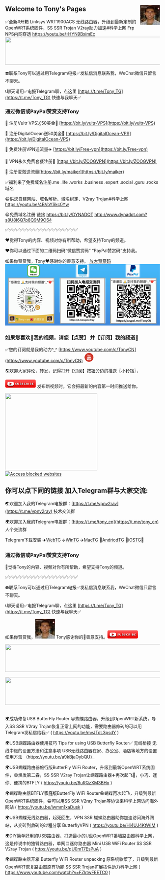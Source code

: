 ## Welcome to Tony's Pages <img align="right" src="./image/Tony.jpeg"/>
✅全新#开箱 Linksys WRT1900ACS 无线路由器，升级到最新定制的OpenWRT系统固件，SS SSR Trojan V2ray助力加速#科学上网 Frp NPS内网穿透 https://youtu.be/-HYN9BximEc
<a href="https://www.vultr.com/?ref=7965370" target="_blank"><img src="https://www.vultr.com/media/banners/banner_728x90.png" width="728" height="90"></a>

☎️联系Tony可以通过用Telegram电报✅发私信消息联系我，WeChat微信只留言不聊天。

📞聊天请用✅电报Telegram聊，点这里 [https://t.me/Tony_TG](https://t.me/Tony_TG) 快速与我聊天✅

### 通过微信或PayPal赞赏支持Tony
🚒 注册Vultr VPS送50美金🎁 [https://bit.ly/vultr-VPS](https://bit.ly/vultr-VPS)

🚗 注册DigitalOcean送50美金🎁 [https://bit.ly/DigitalOcean-VPS](https://bit.ly/DigitalOcean-VPS)

🚕 免费注册VPN送流量✈️ [https://bit.ly/Free-vpn](https://bit.ly/Free-vpn)

🚙 VPN永久免费套餐注册🚀 [https://bit.ly/ZOOGVPN](https://bit.ly/ZOOGVPN)

 🌹 注册麦殻送流量[https://bit.ly/maiker](https://bit.ly/maiker)
 
 ✅福利来了免费域名注册.me .life .works .business .expert .social .guru .rocks域名
 
 😀供您自建网站、域名解析、域名绑定、V2ray Trojan#科学上网 https://youtu.be/4BVoYSkc0Yw
 
 😀免费域名注册 链接 https://bit.ly/DYNADOT
      http://www.dynadot.com?s8U8I6Q7p8Q9M9O64

<!-- Cloudflare Web Analytics --><script defer src='https://static.cloudflareinsights.com/beacon.min.js' data-cf-beacon='{"token": "c2951f02b0d94141b54a9973ed78692d"}'></script><!-- End Cloudflare Web Analytics -->
✅✅✅✅✅✅✅✅✅✅✅✅✅✅✅✅✅✅✅✅

❤️觉得Tony的内容、视频对你有所帮助，希望支持Tony的频道。

❤️你可以通过下面的二维码扫码“微信赞赏码” “PayPal赞赏码”支持我。

如果你赞赏我，Tony❤️感谢你的善意️支持。
[放大赞赏码](./image/tony_weixin_paypal_donate.gif)
![赞赏码](./image/tony_weixin_paypal_donate.gif)

### 如果您喜欢🧡我的视频，请您【点赞】 并【订阅】我的频道💙

✅您的订阅就是我的动力^_^ [https://www.youtube.com/c/TonyCN](https://www.youtube.com/c/TonyCN) ![](./image/youtube-32.png)

🌎欢迎大家评论，转发，记得打开【订阅】按钮旁边的推送〖小铃铛〗，

![](./image/youtube-subscribe.png) 发布新视频时，它会把最新的内容第一时间推送给你。

<a href="https://billing.ivacy.com/page/90680/45159cde" target="_top"><img src="https://ivacy.postaffiliatepro.com/accounts/default1/vdegzkxbw/45159cde.png" alt="" title="" width="300" height="250" /></a><img style="border:0" src="http://ivacy.postaffiliatepro.com/scripts/vdegzkxiw?aff=90680&amp;a_bid=45159cde" width="1" height="1" alt="" />&nbsp;&nbsp;&nbsp;&nbsp;&nbsp;<a href="https://zoogvpn.com/sign-up?ref=ttywxu" title="Free Zoog VPN Service"  target="_blank"><img border="0" src="https://zoogvpn.com/images/affiliates/125x125.png" alt="Access blocked websites" width="250" height="250"/></a>

## 你可以点下同的链接 加入Telegram群与大家交流:

🌏欢迎加入我的Telegram电报群：[https://t.me/vpnv2ray](https://t.me/vpnv2ray)  技术交流群

🌍欢迎加入我的Telegram电报群：[https://t.me/tony_cn](https://t.me/tony_cn)  人个交流群

Telegram下载安装 ✈️[WebTG](https://web.telegram.org)  ✈️[WinTG](https://git.io/Telegram.exe)  ✈️[MacTG](https://git.io/Telegram.zip)  🚀[AndriodTG](https://git.io/Telegram.apk)  🚀[iOSTG](https://itunes.apple.com/app/telegram-messenger/id686449807)🚀

### 通过微信或PayPal赞赏支持Tony

💖觉得Tony的内容、视频对你有所帮助，希望支持Tony的频道。

✅✅✅✅✅✅✅✅✅✅✅✅✅✅✅✅✅✅✅✅

☎️联系Tony可以通过用Telegram电报✅发私信消息联系我，WeChat微信只留言不聊天。

📞聊天请用✅电报Telegram聊，点这里 [https://t.me/Tony_TG](https://t.me/Tony_TG) 快速与我聊天✅

如果你赞赏我，![](./image/Tony.jpeg) Tony感谢你的💖善意️支持。![](./image/youtube-subscribe.png)

<a href="https://www.vultr.com/?ref=7965370" target="_blank"><img src="https://www.vultr.com/media/banners/banner_728x90.png" width="728" height="90"></a>

<a href="https://billing.ivacy.com/page/90680/f8a8a7e2" target="_top"><img src="https://ivacy.postaffiliatepro.com/accounts/default1/vdegzkxbw/f8a8a7e2.png" alt="" title="" width="728" height="90" /></a><img style="border:0" src="http://ivacy.postaffiliatepro.com/scripts/vdegzkxiw?aff=90680&amp;a_bid=f8a8a7e2" width="1" height="1" alt="" />

🌍成功修复USB ButterFly Router 😀蝴蝶路由器，升级到OpenWRT新系统，导入SS SSR V2ray Trojan恢复正常上网的功能，需要路由器修砖的可以用Telegram发私信给我✅ ( https://youtu.be/mvJTdL3psdY )

🌍USB蝴蝶路由器使用技巧 Tips for using USB Butterfly Router✅ 无线桥接 无线中继的设置方法和注意事项 USB无线路由器在家、办公室、酒店等地方的设置使用方法 （https://youtu.be/a9kBjaOybQU）

🌍USB蝴蝶路由器旅行版ButterFly WiFi Router，升级到最新OpenWRT系统固件，😄焕发第二春，SS SSR V2ray Trojan让蝴蝶路由器✈️再次起飞🚀，小巧、迷你、便携的BTFLY ( https://youtu.be/8uRQzXM3BHo )

🌍蝴蝶路由器BTFLY家庭版ButterFly WiFi Router😀蝴蝶再次起飞，升级到最新OpenWRT系统固件，😀可以用SS SSR V2ray Trojan等协议来科学上网访问海外网站 ( https://youtu.be/iwmm1xaDusk )

🌍USB蝴蝶无线路由器，起死回生，VPN SSR 蝴蝶路由器助你加速访问海外网站，从变砖到救砖的过程分享 ButterflyVPN ( https://youtu.be/Hi4UJ4KtWIM )

🌍DIY简单好用的USB路由器、打造最小的U盘OpenWRT番墙路由器科学上网，这是传说中的独臂路由器，单网口迷你路由器 Mini USB WiFi Router SS SSR V2ray Trojan ( https://youtu.be/qU0mT7EsPuA )

🌍蝴蝶路由器开箱 Butterfly WiFi Router unpacking 原系统歇菜了，升级到最新OpenWRT恢复路由器原有功能 SS SSR Trojan扩展插件助力科学上网 ( https://www.youtube.com/watch?v=FZktwFEETC0 )


